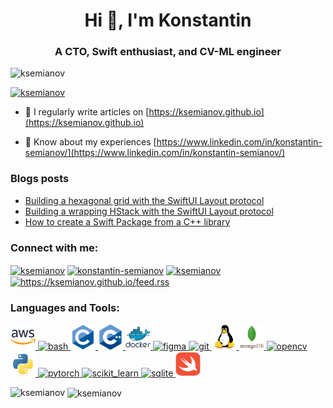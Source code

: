 <h1 align="center">Hi 👋, I'm Konstantin</h1>
<h3 align="center">A CTO, Swift enthusiast, and CV-ML engineer</h3>

<p align="left"> <img src="https://komarev.com/ghpvc/?username=ksemianov&label=Profile%20views&color=0e75b6&style=flat" alt="ksemianov" /> </p>

<p align="left"> <a href="https://twitter.com/ksemianov" target="blank"><img src="https://img.shields.io/twitter/follow/ksemianov?logo=twitter&style=for-the-badge" alt="ksemianov" /></a> </p>

- 📝 I regularly write articles on [https://ksemianov.github.io](https://ksemianov.github.io)

- 📄 Know about my experiences [https://www.linkedin.com/in/konstantin-semianov/](https://www.linkedin.com/in/konstantin-semianov/)

### Blogs posts
<!-- BLOG-POST-LIST:START -->
- [Building a hexagonal grid with the SwiftUI Layout protocol](https://ksemianov.github.io/articles/hexgrid)
- [Building a wrapping HStack with the SwiftUI Layout protocol](https://ksemianov.github.io/articles/wrapping-hstack)
- [How to create a Swift Package from a C++ library](https://ksemianov.github.io/articles/cpp2swift)
<!-- BLOG-POST-LIST:END -->

<h3 align="left">Connect with me:</h3>
<p align="left">
<a href="https://twitter.com/ksemianov" target="blank"><img align="center" src="https://raw.githubusercontent.com/rahuldkjain/github-profile-readme-generator/master/src/images/icons/Social/twitter.svg" alt="ksemianov" height="30" width="40" /></a>
<a href="https://linkedin.com/in/konstantin-semianov" target="blank"><img align="center" src="https://raw.githubusercontent.com/rahuldkjain/github-profile-readme-generator/master/src/images/icons/Social/linked-in-alt.svg" alt="konstantin-semianov" height="30" width="40" /></a>
<a href="https://fb.com/ksemianov" target="blank"><img align="center" src="https://raw.githubusercontent.com/rahuldkjain/github-profile-readme-generator/master/src/images/icons/Social/facebook.svg" alt="ksemianov" height="30" width="40" /></a>
<a href="/https://ksemianov.github.io/feed.rss" target="blank"><img align="center" src="https://raw.githubusercontent.com/rahuldkjain/github-profile-readme-generator/master/src/images/icons/Social/rss.svg" alt="https://ksemianov.github.io/feed.rss" height="30" width="40" /></a>
</p>

<h3 align="left">Languages and Tools:</h3>
<p align="left"> <a href="https://aws.amazon.com" target="_blank" rel="noreferrer"> <img src="https://raw.githubusercontent.com/devicons/devicon/master/icons/amazonwebservices/amazonwebservices-original-wordmark.svg" alt="aws" width="40" height="40"/> </a> <a href="https://www.gnu.org/software/bash/" target="_blank" rel="noreferrer"> <img src="https://www.vectorlogo.zone/logos/gnu_bash/gnu_bash-icon.svg" alt="bash" width="40" height="40"/> </a> <a href="https://www.cprogramming.com/" target="_blank" rel="noreferrer"> <img src="https://raw.githubusercontent.com/devicons/devicon/master/icons/c/c-original.svg" alt="c" width="40" height="40"/> </a> <a href="https://www.w3schools.com/cpp/" target="_blank" rel="noreferrer"> <img src="https://raw.githubusercontent.com/devicons/devicon/master/icons/cplusplus/cplusplus-original.svg" alt="cplusplus" width="40" height="40"/> </a> <a href="https://www.docker.com/" target="_blank" rel="noreferrer"> <img src="https://raw.githubusercontent.com/devicons/devicon/master/icons/docker/docker-original-wordmark.svg" alt="docker" width="40" height="40"/> </a> <a href="https://www.figma.com/" target="_blank" rel="noreferrer"> <img src="https://www.vectorlogo.zone/logos/figma/figma-icon.svg" alt="figma" width="40" height="40"/> </a> <a href="https://git-scm.com/" target="_blank" rel="noreferrer"> <img src="https://www.vectorlogo.zone/logos/git-scm/git-scm-icon.svg" alt="git" width="40" height="40"/> </a> <a href="https://www.linux.org/" target="_blank" rel="noreferrer"> <img src="https://raw.githubusercontent.com/devicons/devicon/master/icons/linux/linux-original.svg" alt="linux" width="40" height="40"/> </a> <a href="https://www.mongodb.com/" target="_blank" rel="noreferrer"> <img src="https://raw.githubusercontent.com/devicons/devicon/master/icons/mongodb/mongodb-original-wordmark.svg" alt="mongodb" width="40" height="40"/> </a> <a href="https://opencv.org/" target="_blank" rel="noreferrer"> <img src="https://www.vectorlogo.zone/logos/opencv/opencv-icon.svg" alt="opencv" width="40" height="40"/> </a> <a href="https://www.python.org" target="_blank" rel="noreferrer"> <img src="https://raw.githubusercontent.com/devicons/devicon/master/icons/python/python-original.svg" alt="python" width="40" height="40"/> </a> <a href="https://pytorch.org/" target="_blank" rel="noreferrer"> <img src="https://www.vectorlogo.zone/logos/pytorch/pytorch-icon.svg" alt="pytorch" width="40" height="40"/> </a> <a href="https://scikit-learn.org/" target="_blank" rel="noreferrer"> <img src="https://upload.wikimedia.org/wikipedia/commons/0/05/Scikit_learn_logo_small.svg" alt="scikit_learn" width="40" height="40"/> </a> <a href="https://www.sqlite.org/" target="_blank" rel="noreferrer"> <img src="https://www.vectorlogo.zone/logos/sqlite/sqlite-icon.svg" alt="sqlite" width="40" height="40"/> </a> <a href="https://developer.apple.com/swift/" target="_blank" rel="noreferrer"> <img src="https://raw.githubusercontent.com/devicons/devicon/master/icons/swift/swift-original.svg" alt="swift" width="40" height="40"/> </a> </p>

<p><img align="left" src="https://github-readme-stats.vercel.app/api/top-langs?username=ksemianov&show_icons=true&locale=en&layout=compact" alt="ksemianov" /></p>

<p>&nbsp;<img align="center" src="https://github-readme-stats.vercel.app/api?username=ksemianov&show_icons=true&locale=en" alt="ksemianov" /></p>

